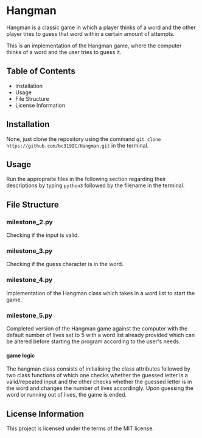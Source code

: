 # Hangman
Hangman is a classic game in which a player thinks of a word and the other player tries to guess that word within a certain amount of attempts.

This is an implementation of the Hangman game, where the computer thinks of a word and the user tries to guess it. 

## Table of Contents
- Installation
- Usage
- File Structure
- License Information

## Installation
None, just clone the repository using the command `git clone
https://github.com/bc319IC/Hangman.git` in the terminal.

## Usage
Run the appropraite files in the following section regarding their descriptions by typing `python3` followed by the filename in the terminal.

## File Structure

### milestone_2.py

Checking if the input is valid.

### milestone_3.py

Checking if the guess character is in the word.

### milestone_4.py

Implementation of the Hangman class which takes in a word list to start the game.

### milestone_5.py

Completed version of the Hangman game against the computer with the default number of lives set to 5 with a word list already provided which can be altered before starting the program according to the user's needs. 

#### game logic

The hangman class consists of initialising the class attributes followed by two class functions of which one checks whether the guessed letter is a valid/repeated input and the other checks whether the guessed letter is in the word and changes the number of lives accordingly. Upon guessing the word or running out of lives, the game is ended.

## License Information
This project is licensed under the terms of the MIT license.